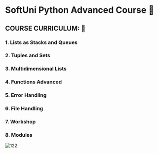 # SoftUni Python Advanced Course  🐍


## COURSE CURRICULUM: 📜

### 1. Lists as Stacks and Queues 
### 2. Tuples and Sets 
### 3. Multidimensional Lists 
### 4. Functions Advanced 
### 5. Error Handling 
### 6. File Handling 
### 7. Workshop 
### 8. Modules


![122](https://user-images.githubusercontent.com/90700181/217650524-78fa0594-15c8-4306-9103-8fb6f6854c92.png)
